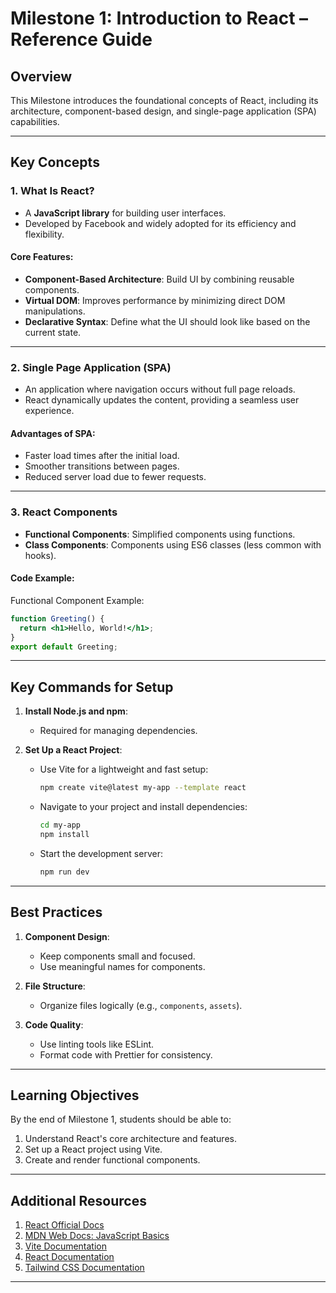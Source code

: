 # **Milestone 1: Introduction to React – Reference Guide**

## **Overview**

This Milestone introduces the foundational concepts of React, including its architecture, component-based design, and single-page application (SPA) capabilities.

---

## **Key Concepts**

### **1. What Is React?**

- A **JavaScript library** for building user interfaces.
- Developed by Facebook and widely adopted for its efficiency and flexibility.

#### **Core Features**:

- **Component-Based Architecture**: Build UI by combining reusable components.
- **Virtual DOM**: Improves performance by minimizing direct DOM manipulations.
- **Declarative Syntax**: Define what the UI should look like based on the current state.

---

### **2. Single Page Application (SPA)**

- An application where navigation occurs without full page reloads.
- React dynamically updates the content, providing a seamless user experience.

#### **Advantages of SPA**:

- Faster load times after the initial load.
- Smoother transitions between pages.
- Reduced server load due to fewer requests.

---

### **3. React Components**

- **Functional Components**: Simplified components using functions.
- **Class Components**: Components using ES6 classes (less common with hooks).

#### **Code Example**:

Functional Component Example:

```jsx
function Greeting() {
  return <h1>Hello, World!</h1>;
}
export default Greeting;
```

---

## **Key Commands for Setup**

1. **Install Node.js and npm**:

   - Required for managing dependencies.

2. **Set Up a React Project**:
   - Use Vite for a lightweight and fast setup:
     ```bash
     npm create vite@latest my-app --template react
     ```
   - Navigate to your project and install dependencies:
     ```bash
     cd my-app
     npm install
     ```
   - Start the development server:
     ```bash
     npm run dev
     ```

---

## **Best Practices**

1. **Component Design**:

   - Keep components small and focused.
   - Use meaningful names for components.

2. **File Structure**:

   - Organize files logically (e.g., `components`, `assets`).

3. **Code Quality**:
   - Use linting tools like ESLint.
   - Format code with Prettier for consistency.

---

## **Learning Objectives**

By the end of Milestone 1, students should be able to:

1. Understand React's core architecture and features.
2. Set up a React project using Vite.
3. Create and render functional components.

---

## **Additional Resources**

1. [React Official Docs](https://react.dev/blog/2023/03/16/introducing-react-dev)
2. [MDN Web Docs: JavaScript Basics](https://developer.mozilla.org/en-US/docs/Web/JavaScript)
3. [Vite Documentation](https://vitejs.dev/guide/)
4. [React Documentation](https://react.dev/blog/2023/03/16/introducing-react-dev)
5. [Tailwind CSS Documentation](https://tailwindcss.com/docs/installation)

---
